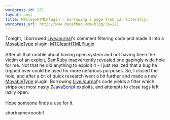 ```yaml
--- 
wordpress_id: 271
layout: post
title: MTCleanHTMLPlugin - borrowing a page from LJ, literally.
wordpress_url: http://www.decafbad.com/blog/?p=271
---
```

Tonight, I borrowed <a href="http://www.decafbad.com/twiki/bin/view/Main/LiveJournal">LiveJournal</a>'s comment filtering code and made it into a <a href="http://www.decafbad.com/twiki/bin/view/Main/MovableType">MovableType</a> plugin: <a href="http://www.decafbad.com/twiki/bin/view/Main/MTCleanHTMLPlugin">MTCleanHTMLPlugin</a>
<br /><br />
After all that ramble about having open system and not having been the victim of an exploit, <a href="http://www.decafbad.com/twiki/bin/view/Main/SamRuby">SamRuby</a> inadvertently revealed one gapingly wide hole for me.  Not that he did anything to exploit it - I just realized that a bug he tripped over could be used for more nefarious purposes.  So, I closed the hole, and after a bit of quick research went a bit further and made a new <a href="http://www.decafbad.com/twiki/bin/view/Main/MovableType">MovableType</a> plugin.  Borrowing <a href="http://www.decafbad.com/twiki/bin/view/Main/LiveJournal">LiveJournal</a>'s code yields a filter which strips out most nasty <span style='background : #FFFFCE;'><a href="http://www.decafbad.com/twiki/bin/edit/Main/JavaScript?topicparent=Main.FilterData"><b>?</b></a><font color="#0000FF">JavaScript</font></span> exploits, and attempts to close tags left lazily open.
<br /><br />
Hope someone finds a use for it.
<!--more-->
shortname=ooobif
